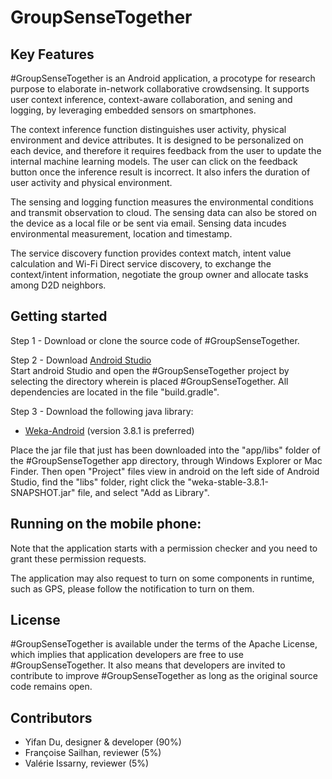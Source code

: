 # GroupSenseTogether
Key Features 
---------------------
#GroupSenseTogether is an Android application, a procotype for research purpose to elaborate in-network collaborative crowdsensing.
It supports user context inference, context-aware collaboration, and sening and logging, by leveraging embedded sensors on smartphones.

The context inference function distinguishes user activity, physical environment and device attributes.
It is designed to be personalized on each device, and therefore it requires feedback from the user to update the internal machine learning models.
The user can click on the feedback button once the inference result is incorrect.
It also infers the duration of user activity and physical environment.

The sensing and logging function measures the environmental conditions and transmit observation to cloud.
The sensing data can also be stored on the device as a local file or be sent via email.
Sensing data incudes environmental measurement, location and timestamp.

The service discovery function provides context match, intent value calculation and Wi-Fi Direct service discovery, to exchange the context/intent information, negotiate the group owner and allocate tasks among D2D neighbors.

Getting started 
------------------------
Step 1 - Download or clone the source code of #GroupSenseTogether.  
 
Step 2 - Download [Android Studio](https://developer.android.com/studio/)  
Start android Studio and open the #GroupSenseTogether project by selecting the directory wherein is placed #GroupSenseTogether. 
All dependencies are located in the file "build.gradle".

Step 3 - Download the following java library:
* [Weka-Android](https://github.com/Yifan-DU/Weka-Android/blob/master/dist/weka-stable-3.8.1-SNAPSHOT.jar) (version 
3.8.1 is preferred) 

Place the jar file that just has been downloaded into the "app/libs" folder of the #GroupSenseTogether app directory, through Windows Explorer or Mac Finder.
Then open "Project" files view in android on the left side of Android Studio, find the "libs" folder, right click the "weka-stable-3.8.1-SNAPSHOT.jar" file, and select "Add as Library".

Running on the mobile phone: 
------------------------------------------------
Note that the application starts with a permission checker and you need to grant these permission requests.

The application may also request to turn on some components in runtime, such as GPS, please follow the notification to turn on them.

License 
-------------
#GroupSenseTogether is available under the terms of the Apache License, which implies that application developers are free to use #GroupSenseTogether. 
It also means that developers are invited to contribute to improve #GroupSenseTogether as long as the original source code remains open.

Contributors
---------------------

* Yifan Du, designer & developer (90%)
* Françoise Sailhan, reviewer (5%)
* Valérie Issarny, reviewer (5%) 
